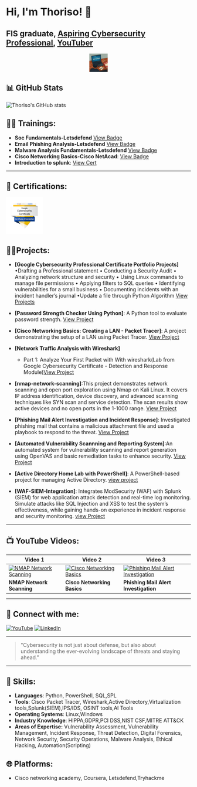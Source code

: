 # Hi, I'm Thoriso! 👋
FIS graduate, [Aspiring Cybersecurity Professional](https://www.linkedin.com/in/thoriso-maditse-01ab84220/), [YouTuber](https://www.youtube.com/@Thoriso_Maditse)
---
<div style="text-align: center;">
    <img src="https://raw.githubusercontent.com/ThorisoM-hub/ThorisoM-hub/main/IMG_0732.jpeg" 
         alt="Description" 
         style="max-height: 50px; width: auto; display: block; margin: 0 auto;">
</div>

## 📊 GitHub Stats
![Thoriso's GitHub stats](https://github-readme-stats.vercel.app/api?username=ThorisoM-hub&show_icons=true&theme=highcontrast&bg_color=003366,003366,FFD700)




## 🏋️‍♂️ Trainings:
- **Soc Fundamentals-Letsdefend** [View Badge](https://app.letsdefend.io/my-rewards/detail/b944c0e5-7584-4110-9cbd-dcd10107ab02)
- **Email Phishing Analysis-Letsdefend** [View Badge](https://app.letsdefend.io/my-rewards/detail/d253c2bd-3742-4678-8ec6-35aa9cfbeaec)
- **Malware Analysis Fundamentals-Letsdefend** [View Badge](https://app.letsdefend.io/my-rewards/detail/8ddbd154deb743b0afe63298f883cf34)
- **Cisco Networking Basics-Cisco NetAcad**: [View Badge](https://www.credly.com/badges/ffe6691f-fe40-47e1-87f5-f40d5cbc7c82/linked_in_profile)
- **Introduction to splunk**: [View Cert](https://www.linkedin.com/in/thoriso-maditse-01ab84220/details/certifications/)
---

## 📃 Certifications:

<a href="https://www.coursera.org/account/accomplishments/specialization/certificate/KL9AE5IXDLRB">
  <img src="https://raw.githubusercontent.com/ThorisoM-hub/ThorisoM-hub/refs/heads/main/IMG_0734.png" alt="Google Cybersecurity Certificate" width="100"/>
</a>



## 👨‍💻Projects:
- **[Google Cybersecurity Professional Certificate Portfolio Projects]**     
   •Drafting a Professional statement • Conducting a Security Audit • Analyzing network structure and security • Using Linux commands to manage file permissions • Applying filters to SQL 
    queries • Identifying vulnerabilities for a small business • Documenting incidents with an incident handler’s journal •Update a file through Python Algorithm
  [View Projects]()
   
- **[Password Strength Checker Using Python]**: A Python tool to evaluate password strength.
  [View Project](https://github.com/ThorisoM-hub/Password-strength-checker)
- **[Cisco Networking Basics: Creating a LAN - Packet Tracer]**: A project demonstrating the setup of a LAN using Packet Tracer.
   [View Project](https://github.com/ThorisoM-hub/Cisco-Networking-Basics-Creating-a-LAN---Cisco-Packet-Tracer/blob/main/README.md)
- **[Network Traffic Analysis with Wireshark]**
  -  Part 1: Analyze Your First Packet with With wireshark(Lab from Google Cybersecurity Certificate - Detection and Response Module)[View Project](https://github.com/ThorisoM-hub/Network-Traffic-Analysis-Wireshark/blob/main/README.md)

- **[nmap-network-scanning]**:This project demonstrates network scanning and open port exploration using Nmap on Kali Linux. It covers IP address identification, device discovery, and advanced scanning techniques like SYN scan and service detection. The scan results show active devices and no open ports in the 1-1000 range.
   [View Project](https://github.com/ThorisoM-hub/nmap-network-scanning)
- **[Phishing Mail Alert Investigation and Incident Response]**: Investigated phishing mail that contains a malicious attachment file and used a playbook to respond to the threat.
  [View Project](https://github.com/ThorisoM-hub/phishing-mail-alert-investigation-of-malicious-file-attachment)  
- **[Automated Vulnerability Scannning and Reporting System]**:An automated system for vulnerability scanning and report generation using OpenVAS  and  basic remediation tasks to enhance security.
[View Project](https://github.com/ThorisoM-hub/Automated-vuln-scanning/blob/main/README.md)
- **[Active Directory Home Lab with PowerShell]**: A PowerShell-based project for managing Active Directory.
  [view project](https://github.com/ThorisoM-hub/-Active-Directory-Home-Lab-Using-PowerShell/blob/main/README.)
  
- **[WAF-SIEM-Integration]**: Integrates ModSecurity (WAF) with Splunk (SIEM) for web application attack detection and real-time log monitoring. Simulate attacks like SQL Injection and XSS to test the system’s effectiveness, while gaining hands-on experience in incident response and security monitoring.
[view Project](https://github.com/ThorisoM-hub/WAF-SIEM-Integration)
---

## 📺 YouTube Videos:

| **Video 1** | **Video 2** | **Video 3** |
|-------------|-------------|-------------|
| [![NMAP Network Scanning](https://img.youtube.com/vi/BNfdUqlKXQ4/hqdefault.jpg)](https://www.youtube.com/watch?v=BNfdUqlKXQ4) | [![Cisco Networking Basics](https://img.youtube.com/vi/jOmqFi28hDI/hqdefault.jpg)](https://www.youtube.com/watch?v=jOmqFi28hDI) | [![Phishing Mail Alert Investigation](https://img.youtube.com/vi/erbS2OB38ww/hqdefault.jpg)](https://www.youtube.com/watch?v=erbS2OB38ww) |
| **NMAP Network Scanning** | **Cisco Networking Basics** | **Phishing Mail Alert Investigation** |


---

## 🤳 Connect with me:
[![YouTube](https://img.shields.io/badge/YouTube-@Thoriso_Maditse-red)](https://www.youtube.com/@Thoriso_Maditse)  [![LinkedIn](https://img.shields.io/badge/LinkedIn-Thoriso_Maditse-blue)](https://www.linkedin.com/in/thoriso-maditse-01ab84220/)

---

> "Cybersecurity is not just about defense, but also about understanding the ever-evolving landscape of threats and staying ahead."

---
## 🎯 Skills:
- **Languages**: Python, PowerShell, SQL,SPL
- **Tools**: Cisco Packet Tracer, Wireshark,Active Directory,Virtualization tools,Splunk(SIEM),IPS/IDS, OSINT tools,AI Tools
- **Operating Systems**:
  Linux,Windows
- **Industry Knowledge**: HIPPA,GDPR,PCI DSS,NIST CSF,MITRE
ATT&CK  
- **Areas of Expertise:**
 Vulnerability Assessment,
 Vulnerability Management,
 Incident Response,
 Threat Detection,
 Digital Forensics,
 Network Security,
 Security Operations,
 Malware Analysis,
 Ethical Hacking,
 Automation(Scripting)

 ## 🌐 **Platforms**:
 - Cisco networking academy,   Coursera, Letsdefend,Tryhackme




<!--

-->
